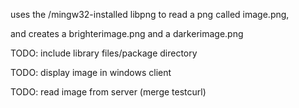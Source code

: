 uses the /mingw32-installed libpng to read a png called image.png,

and creates a brighterimage.png and a darkerimage.png

TODO: include library files/package directory

TODO: display image in windows client

TODO: read image from server (merge testcurl)
